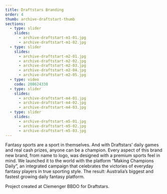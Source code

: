 ```yaml
---
title: Draftstars Branding
order: 4
thumb: archive-draftstart-thumb
sections:
  - type: slider
    slides:
      - archive-draftstart-m1-01.jpg
      - archive-draftstart-m1-02.jpg
  - type: slider
    slides:
      - archive-draftstart-m2-01.jpg
      - archive-draftstart-m2-02.jpg
      - archive-draftstart-m2-03.jpg
      - archive-draftstart-m2-04.jpg
      - archive-draftstart-m2-05.jpg
  - type: video
    code: 208624330
  - type: slider
    slides:
      - archive-draftstart-m4-01.jpg
      - archive-draftstart-m4-02.jpg
      - archive-draftstart-m4-03.jpg
  - type: slider
    slides:
      - archive-draftstart-m5-01.jpg
      - archive-draftstart-m5-02.jpg
      - archive-draftstart-m5-03.jpg
---
```

Fantasy sports are a sport in themselves. And with Draftstars’ daily games and real cash prizes, anyone can be a champion. Every aspect of this brand new brand, from name to logo, was designed with a premium sports feel in mind. We launched it to the world with the platform “Making Champions Daily”, an integrated campaign that celebrates the victories of everyday fantasy players in true sporting style. The result: Australia’s biggest and fastest growing daily fantasy platform.

Project created at Clemenger BBDO for Draftstars.
